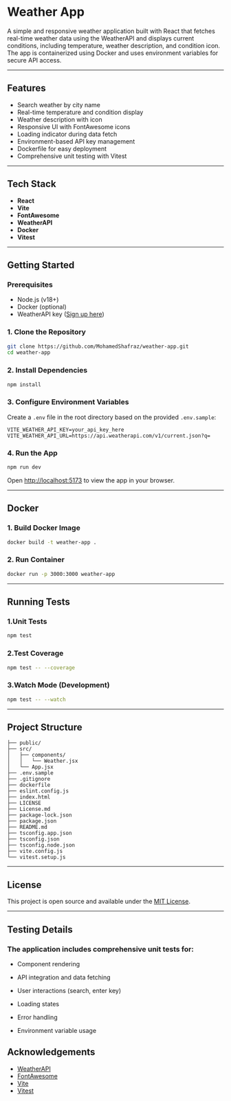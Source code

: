 # Weather App

A simple and responsive weather application built with React that fetches real-time weather data using the WeatherAPI and displays current conditions, including temperature, weather description, and condition icon. The app is containerized using Docker and uses environment variables for secure API access.

---

## Features

- Search weather by city name
- Real-time temperature and condition display
- Weather description with icon
- Responsive UI with FontAwesome icons
- Loading indicator during data fetch
- Environment-based API key management
- Dockerfile for easy deployment
- Comprehensive unit testing with Vitest

---

## Tech Stack

- **React**
- **Vite**
- **FontAwesome**
- **WeatherAPI**
- **Docker**
- **Vitest**

---

## Getting Started

### Prerequisites
- Node.js (v18+)
- Docker (optional)
- WeatherAPI key ([Sign up here](https://www.weatherapi.com/))

### 1. Clone the Repository

```bash
git clone https://github.com/MohamedShafraz/weather-app.git
cd weather-app
```

### 2. Install Dependencies

```bash
npm install
```

### 3. Configure Environment Variables

Create a `.env` file in the root directory based on the provided `.env.sample`:

```env
VITE_WEATHER_API_KEY=your_api_key_here
VITE_WEATHER_API_URL=https://api.weatherapi.com/v1/current.json?q=
```

### 4. Run the App

```bash
npm run dev
```

Open [http://localhost:5173](http://localhost:5173) to view the app in your browser.

---

## Docker

### 1. Build Docker Image

```bash
docker build -t weather-app .
```

### 2. Run Container

```bash
docker run -p 3000:3000 weather-app
```

---

## Running Tests
### 1.Unit Tests

```bash
npm test
```

### 2.Test Coverage

```bash
npm test -- --coverage
```

### 3.Watch Mode (Development)

```bash
npm test -- --watch
```

---

## Project Structure

```
├── public/
├── src/
│   ├── components/
│   │   └── Weather.jsx
│   └── App.jsx
├── .env.sample
├── .gitignore
├── dockerfile
├── eslint.config.js
├── index.html
├── LICENSE
├── License.md
├── package-lock.json
├── package.json
├── README.md
├── tsconfig.app.json
├── tsconfig.json
├── tsconfig.node.json
├── vite.config.js
└── vitest.setup.js
```

---

## License

This project is open source and available under the [MIT License](LICENSE).

---

## Testing Details
### The application includes comprehensive unit tests for:

- Component rendering

- API integration and data fetching

- User interactions (search, enter key)

- Loading states

- Error handling

- Environment variable usage

## Acknowledgements

- [WeatherAPI](https://www.weatherapi.com/)
- [FontAwesome](https://fontawesome.com/)
- [Vite](https://vitejs.dev/)
- [Vitest](https://vitest.dev/)


